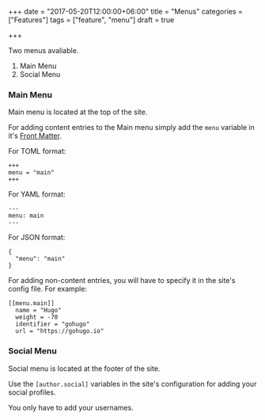 +++
date = "2017-05-20T12:00:00+06:00"
title = "Menus"
categories = ["Features"]
tags = ["feature", "menu"]
draft = true

+++

Two menus avaliable.

1. Main Menu
2. Social Menu

### Main Menu

Main menu is located at the top of the site.

For adding content entries to the Main menu simply add the `menu` variable in it's [Front Matter](https://gohugo.io/content/front-matter/).

For TOML format:

    +++
    menu = "main"
    +++

For YAML format:

    ---
    menu: main
    ---

For JSON format:

    {
      "menu": "main"
    }

For adding non-content entries, you will have to specify it in the site's config file. For example:

    [[menu.main]]
      name = "Hugo"
      weight = -70
      identifier = "gohugo"
      url = "https://gohugo.io"


### Social Menu

Social menu is located at the footer of the site.

Use the `[author.social]` variables in the site's configuration for adding your social profiles.

You only have to add your usernames.
